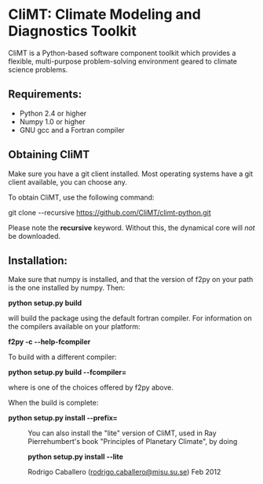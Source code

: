 # CliMT: Climate Modeling and Diagnostics Toolkit

CliMT is a Python-based software component toolkit which provides a
 flexible, multi-purpose problem-solving environment geared to climate
 science problems.

## Requirements:
* Python 2.4 or higher
* Numpy 1.0 or higher
* GNU gcc and a Fortran compiler

## Obtaining CliMT

Make sure you have a git client installed. Most operating systems
have a git client available, you can choose any.

To obtain CliMT, use the following command:

git clone --recursive https://github.com/CliMT/climt-python.git

Please note the **recursive** keyword. Without this, the dynamical
core will *not* be downloaded.

## Installation:
Make sure that numpy is installed, and that the version of f2py 
on your path is the one installed by numpy. Then:

**python setup.py build**

will build the package using the default fortran compiler. For
information on the compilers available on your platform:

**f2py -c --help-fcompiler**

To build with a different compiler:

**python setup.py build --fcompiler=<compiler>**

where <compiler> is one of the choices offered by f2py above.

When the build is complete:

**python setup.py install --prefix=<dir where you want climt to live>**

You can also install the "lite" version of CliMT, used in 
Ray Pierrehumbert's book "Principles of Planetary Climate",
by doing

**python setup.py install --lite**

Rodrigo Caballero (rodrigo.caballero@misu.su.se)
Feb 2012


